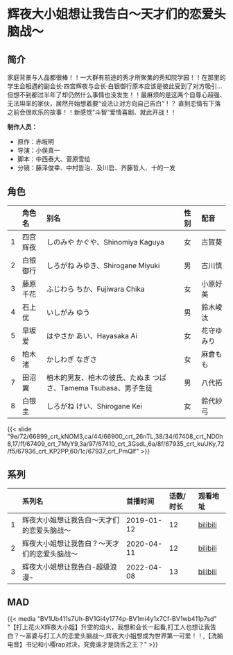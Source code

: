 # 辉夜大小姐想让我告白～天才们的恋爱头脑战～


## 简介

家庭背景与人品都很棒！！一大群有前途的秀才所聚集的秀知院学园！！在那里的学生会相遇的副会长·四宫辉夜与会长·白银御行原本应该是彼此受到了对方吸引…但想不到都过半年了却仍然什么事情也没发生！！最麻烦的是这两个自尊心超强、无法坦率的家伙，居然开始想着要“设法让对方向自己告白”！？
直到恋情有下落之前会很欢乐的故事！！新感觉“斗智”爱情喜剧、就此开战！！

**制作人员：**
- 原作：赤坂明
- 导演：小俣真一
- 脚本：中西泰大、菅原雪绘
- 分镜：藤泽俊幸、中村哲治、及川启、齐藤哲人、十的一发

## 角色

|     |   角色名   |   别名  | 性别 |  配音  |
|:--- |:------  |:----      |:---  |:--   |
| 1 | 四宫辉夜 | しのみや かぐや、Shinomiya Kaguya | 女 | 古賀葵 |
| 2 | 白银御行 | しろがね みゆき、Shirogane Miyuki | 男 | 古川慎 |
| 3 | 藤原千花 | ふじわら ちか、Fujiwara Chika | 女 | 小原好美 |
| 4 | 石上优 | いしがみ ゆう | 男 | 鈴木崚汰 |
| 5 | 早坂爱 | はやさか あい、Hayasaka Ai | 女 | 花守ゆみり |
| 6 | 柏木渚 | かしわぎ なぎさ | 女 | 麻倉もも |
| 7 | 田沼翼 | 柏木的男友、柏木の彼氏、たぬま つばさ、Tamema Tsubasa、男子生徒 | 男 | 八代拓 |
| 8 | 白银圭 | しろがね けい、Shirogane Kei | 女 | 鈴代紗弓 |

{{< slide "9e/72/66899_crt_kNOM3,ca/44/66900_crt_26nTL,38/34/67408_crt_ND0h8,17/ff/67409_crt_7MyY9,3a/97/67410_crt_3GsdL,6a/8f/67935_crt_kuUKy,72/f5/67936_crt_KP2PP,60/1c/67937_crt_PmQlf" >}}

## 系列

|     |   系列名   |   首播时间  | 话数/时长  | 观看地址 |
|:---  |:------    |:----      |:---       |:---  |
| 1 | 辉夜大小姐想让我告白～天才们的恋爱头脑战～ | 2019-01-12 | 12 | [bilibili](https://www.bilibili.com/bangumi/play/ep259770)  |
| 2 | 辉夜大小姐想让我告白？～天才们的恋爱头脑战～ | 2020-04-11 | 12 | [bilibili](https://www.bilibili.com/bangumi/play/ss32982)  |
| 3 | 辉夜大小姐想让我告白-超级浪漫- | 2022-04-08 | 13 | [bilibili](https://www.bilibili.com/bangumi/play/ss41411)  |




## MAD

{{< media  "BV1Ub411s7Uh-BV1Gi4y1774p-BV1mi4y1x7Cf-BV1wb411p7sd"
"【打上花火X辉夜大小姐】升空的焰火，我想和会长一起看,打工人也想让我告白？～富婆与打工人的恋爱头脑战～,辉夜大小姐想成为世界第一可爱！！,【洗脑电音】书记和小樱rap对决，究竟谁才是饶舌之王？"  >}}


